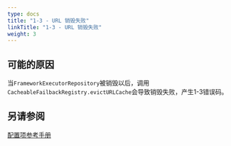 ```yaml
---
type: docs
title: "1-3 - URL 销毁失败"
linkTitle: "1-3 - URL 销毁失败"
weight: 3
---
```


## 可能的原因 
当`FrameworkExecutorRepository`被销毁以后，调用`CacheableFailbackRegistry.evictURLCache`会导致销毁失败，产生1-3错误码。


## 另请参阅
[配置项参考手册](../../../reference-manual/config/properties)

<p style="margin-top: 3rem;"> </p>
